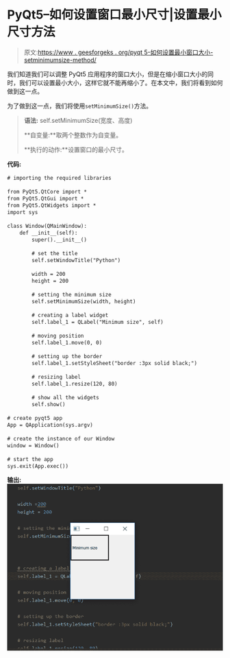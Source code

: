# PyQt5–如何设置窗口最小尺寸|设置最小尺寸方法

> 原文:[https://www . geesforgeks . org/pyqt 5-如何设置最小窗口大小-setminimumsize-method/](https://www.geeksforgeeks.org/pyqt5-how-to-set-minimum-size-of-window-setminimumsize-method/)

我们知道我们可以调整 PyQt5 应用程序的窗口大小，但是在缩小窗口大小的同时，我们可以设置最小大小，这样它就不能再缩小了。在本文中，我们将看到如何做到这一点。

为了做到这一点，我们将使用`setMinimumSize()`方法。

> **语法:** self.setMinimumSize(宽度、高度)
> 
> **自变量:**取两个整数作为自变量。
> 
> **执行的动作:**设置窗口的最小尺寸。

**代码:**

```
# importing the required libraries

from PyQt5.QtCore import * 
from PyQt5.QtGui import * 
from PyQt5.QtWidgets import * 
import sys

class Window(QMainWindow):
    def __init__(self):
        super().__init__()

        # set the title
        self.setWindowTitle("Python")

        width = 200
        height = 200

        # setting the minimum size
        self.setMinimumSize(width, height)

        # creating a label widget
        self.label_1 = QLabel("Minimum size", self)

        # moving position
        self.label_1.move(0, 0)

        # setting up the border
        self.label_1.setStyleSheet("border :3px solid black;")

        # resizing label
        self.label_1.resize(120, 80)

        # show all the widgets
        self.show()

# create pyqt5 app
App = QApplication(sys.argv)

# create the instance of our Window
window = Window()

# start the app
sys.exit(App.exec())
```

**输出:**
![pyqt-setMinimumSize-window](img/2ce2bb309036fa562ee64f4f25d085e0.png)